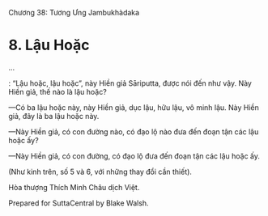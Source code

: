  

Chương 38: Tương Ưng Jambukhàdaka

# 8\. Lậu Hoặc

…

: “Lậu hoặc, lậu hoặc”, này Hiền giả Sāriputta, được nói đến như vậy. Này Hiền giả, thế nào là lậu hoặc?

—Có ba lậu hoặc này, này Hiền giả, dục lậu, hữu lậu, vô minh lậu. Này Hiền giả, đây là ba lậu hoặc này.

—Này Hiền giả, có con đường nào, có đạo lộ nào đưa đến đoạn tận các lậu hoặc ấy?

—Này Hiền giả, có con đường, có đạo lộ đưa đến đoạn tận các lậu hoặc ấy.

(Như kinh trên, số 5 và 6, với những thay đổi cần thiết).

Hòa thượng Thích Minh Châu dịch Việt.

Prepared for SuttaCentral by Blake Walsh.